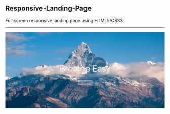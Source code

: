 ## Responsive-Landing-Page
Full screen responsive landing page using HTML5/CSS3

-----

![Screenshot of landing page](screenshot.PNG "Description goes here")